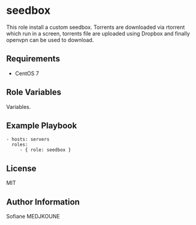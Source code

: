 seedbox
=======

This role install a custom seedbox.
Torrents are downloaded via rtorrent which run in a screen, torrents file are uploaded using Dropbox and finally openvpn can be used to download.

Requirements
------------

  - CentOS 7

Role Variables
--------------

Variables.

Example Playbook
----------------

    - hosts: servers
      roles:
         - { role: seedbox }

License
-------

MIT

Author Information
------------------

Sofiane MEDJKOUNE
